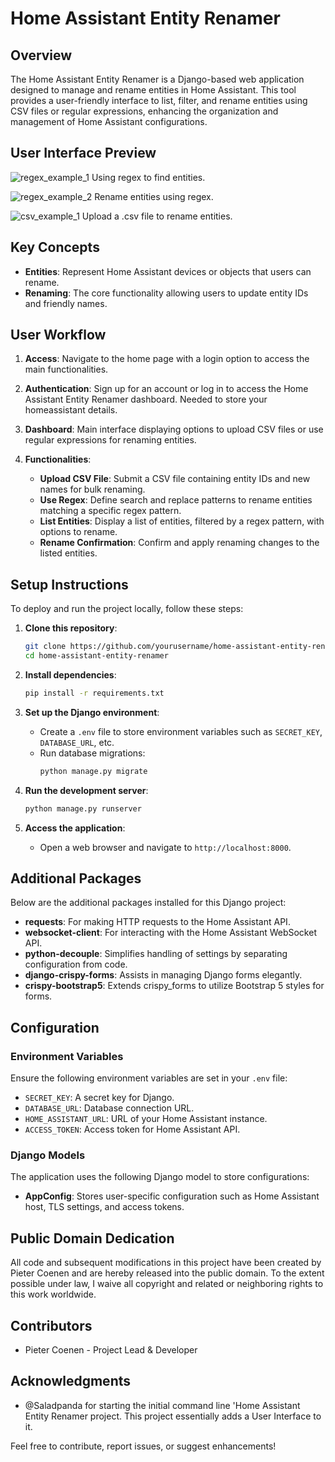 # Home Assistant Entity Renamer

## Overview

The Home Assistant Entity Renamer is a Django-based web application designed to manage and rename entities in Home Assistant. This tool provides a user-friendly interface to list, filter, and rename entities using CSV files or regular expressions, enhancing the organization and management of Home Assistant configurations.

## User Interface Preview

![regex_example_1](https://github.com/Coenenp/homeassistant_renamer/assets/17593262/78ce91b8-594e-4579-9dd3-45fbca163439)
Using regex to find entities.

![regex_example_2](https://github.com/Coenenp/homeassistant_renamer/assets/17593262/00b0ccb4-9c50-45a9-82fd-348ab8b38052)
Rename entities using regex.

![csv_example_1](https://github.com/Coenenp/homeassistant_renamer/assets/17593262/3e7a9ed3-e9cc-489c-bc59-feae3fc44077)
Upload a .csv file to rename entities.

## Key Concepts

- **Entities**: Represent Home Assistant devices or objects that users can rename.
- **Renaming**: The core functionality allowing users to update entity IDs and friendly names.

## User Workflow

1. **Access**: Navigate to the home page with a login option to access the main functionalities.
2. **Authentication**: Sign up for an account or log in to access the Home Assistant Entity Renamer dashboard. Needed to store your homeassistant details.
3. **Dashboard**: Main interface displaying options to upload CSV files or use regular expressions for renaming entities.
4. **Functionalities**:

    - **Upload CSV File**: Submit a CSV file containing entity IDs and new names for bulk renaming.
    - **Use Regex**: Define search and replace patterns to rename entities matching a specific regex pattern.
    - **List Entities**: Display a list of entities, filtered by a regex pattern, with options to rename.
    - **Rename Confirmation**: Confirm and apply renaming changes to the listed entities.

## Setup Instructions

To deploy and run the project locally, follow these steps:

1. **Clone this repository**:
    ```bash
    git clone https://github.com/yourusername/home-assistant-entity-renamer.git
    cd home-assistant-entity-renamer
    ```

2. **Install dependencies**:
    ```bash
    pip install -r requirements.txt
    ```

3. **Set up the Django environment**:
    - Create a `.env` file to store environment variables such as `SECRET_KEY`, `DATABASE_URL`, etc.
    - Run database migrations:
      ```bash
      python manage.py migrate
      ```

4. **Run the development server**:
    ```bash
    python manage.py runserver
    ```

5. **Access the application**:
    - Open a web browser and navigate to `http://localhost:8000`.

## Additional Packages

Below are the additional packages installed for this Django project:

- **requests**: For making HTTP requests to the Home Assistant API.
- **websocket-client**: For interacting with the Home Assistant WebSocket API.
- **python-decouple**: Simplifies handling of settings by separating configuration from code.
- **django-crispy-forms**: Assists in managing Django forms elegantly.
- **crispy-bootstrap5**: Extends crispy_forms to utilize Bootstrap 5 styles for forms.

## Configuration

### Environment Variables

Ensure the following environment variables are set in your `.env` file:

- `SECRET_KEY`: A secret key for Django.
- `DATABASE_URL`: Database connection URL.
- `HOME_ASSISTANT_URL`: URL of your Home Assistant instance.
- `ACCESS_TOKEN`: Access token for Home Assistant API.

### Django Models

The application uses the following Django model to store configurations:

- **AppConfig**: Stores user-specific configuration such as Home Assistant host, TLS settings, and access tokens.

## Public Domain Dedication

All code and subsequent modifications in this project have been created by Pieter Coenen and are hereby released into the public domain. To the extent possible under law, I waive all copyright and related or neighboring rights to this work worldwide.

## Contributors

- Pieter Coenen - Project Lead & Developer

## Acknowledgments

- @Saladpanda for starting the initial command line 'Home Assistant Entity Renamer project. This project essentially adds a User Interface to it.

Feel free to contribute, report issues, or suggest enhancements!
